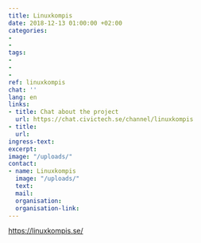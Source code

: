 ```yaml
---
title: Linuxkompis
date: 2018-12-13 01:00:00 +02:00
categories:
-
-
tags:
-
-
-
ref: linuxkompis
chat: ''
lang: en
links:
- title: Chat about the project
  url: https://chat.civictech.se/channel/linuxkompis
- title:
  url: 
ingress-text:
excerpt:
image: "/uploads/"
contact:
- name: Linuxkompis
  image: "/uploads/"
  text:
  mail:
  organisation:
  organisation-link:
---
```



https://linuxkompis.se/
